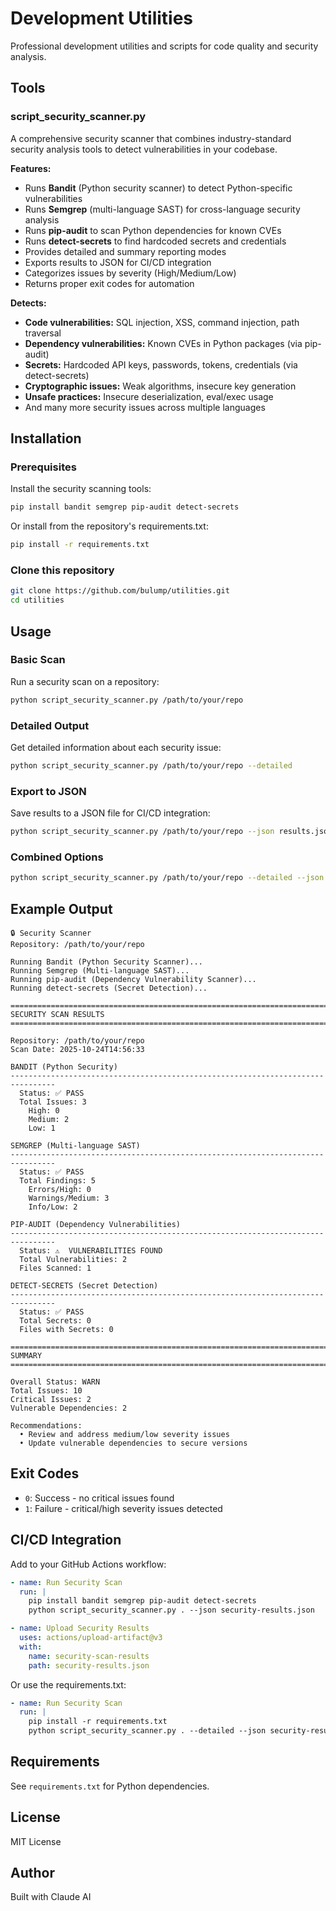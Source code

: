 # Development Utilities

Professional development utilities and scripts for code quality and security analysis.

## Tools

### script_security_scanner.py

A comprehensive security scanner that combines industry-standard security analysis tools to detect vulnerabilities in your codebase.

**Features:**
- Runs **Bandit** (Python security scanner) to detect Python-specific vulnerabilities
- Runs **Semgrep** (multi-language SAST) for cross-language security analysis
- Runs **pip-audit** to scan Python dependencies for known CVEs
- Runs **detect-secrets** to find hardcoded secrets and credentials
- Provides detailed and summary reporting modes
- Exports results to JSON for CI/CD integration
- Categorizes issues by severity (High/Medium/Low)
- Returns proper exit codes for automation

**Detects:**
- **Code vulnerabilities:** SQL injection, XSS, command injection, path traversal
- **Dependency vulnerabilities:** Known CVEs in Python packages (via pip-audit)
- **Secrets:** Hardcoded API keys, passwords, tokens, credentials (via detect-secrets)
- **Cryptographic issues:** Weak algorithms, insecure key generation
- **Unsafe practices:** Insecure deserialization, eval/exec usage
- And many more security issues across multiple languages

## Installation

### Prerequisites

Install the security scanning tools:

```bash
pip install bandit semgrep pip-audit detect-secrets
```

Or install from the repository's requirements.txt:

```bash
pip install -r requirements.txt
```

### Clone this repository

```bash
git clone https://github.com/bulump/utilities.git
cd utilities
```

## Usage

### Basic Scan

Run a security scan on a repository:

```bash
python script_security_scanner.py /path/to/your/repo
```

### Detailed Output

Get detailed information about each security issue:

```bash
python script_security_scanner.py /path/to/your/repo --detailed
```

### Export to JSON

Save results to a JSON file for CI/CD integration:

```bash
python script_security_scanner.py /path/to/your/repo --json results.json
```

### Combined Options

```bash
python script_security_scanner.py /path/to/your/repo --detailed --json scan_results.json
```

## Example Output

```
🔒 Security Scanner
Repository: /path/to/your/repo

Running Bandit (Python Security Scanner)...
Running Semgrep (Multi-language SAST)...
Running pip-audit (Dependency Vulnerability Scanner)...
Running detect-secrets (Secret Detection)...

================================================================================
SECURITY SCAN RESULTS
================================================================================

Repository: /path/to/your/repo
Scan Date: 2025-10-24T14:56:33

BANDIT (Python Security)
--------------------------------------------------------------------------------
  Status: ✅ PASS
  Total Issues: 3
    High: 0
    Medium: 2
    Low: 1

SEMGREP (Multi-language SAST)
--------------------------------------------------------------------------------
  Status: ✅ PASS
  Total Findings: 5
    Errors/High: 0
    Warnings/Medium: 3
    Info/Low: 2

PIP-AUDIT (Dependency Vulnerabilities)
--------------------------------------------------------------------------------
  Status: ⚠️  VULNERABILITIES FOUND
  Total Vulnerabilities: 2
  Files Scanned: 1

DETECT-SECRETS (Secret Detection)
--------------------------------------------------------------------------------
  Status: ✅ PASS
  Total Secrets: 0
  Files with Secrets: 0

================================================================================
SUMMARY
================================================================================

Overall Status: WARN
Total Issues: 10
Critical Issues: 2
Vulnerable Dependencies: 2

Recommendations:
  • Review and address medium/low severity issues
  • Update vulnerable dependencies to secure versions
```

## Exit Codes

- `0`: Success - no critical issues found
- `1`: Failure - critical/high severity issues detected

## CI/CD Integration

Add to your GitHub Actions workflow:

```yaml
- name: Run Security Scan
  run: |
    pip install bandit semgrep pip-audit detect-secrets
    python script_security_scanner.py . --json security-results.json

- name: Upload Security Results
  uses: actions/upload-artifact@v3
  with:
    name: security-scan-results
    path: security-results.json
```

Or use the requirements.txt:

```yaml
- name: Run Security Scan
  run: |
    pip install -r requirements.txt
    python script_security_scanner.py . --detailed --json security-results.json
```

## Requirements

See `requirements.txt` for Python dependencies.

## License

MIT License

## Author

Built with Claude AI
